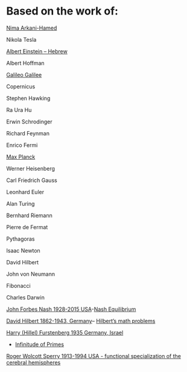 # Based on the work of:

[Nima Arkani-Hamed](https://en.wikipedia.org/wiki/Nima_Arkani-Hamed)

Nikola Tesla

[Albert Einstein –
Hebrew](https://en.m.wikipedia.org/wiki/Albert_Einstein)

Albert Hoffman

[Galileo Galilee](https://en.m.wikipedia.org/wiki/Galileo_Galilei)

Copernicus

Stephen Hawking

Ra Ura Hu

Erwin Schrodinger

Richard Feynman

Enrico Fermi

[Max Planck](https://en.m.wikipedia.org/wiki/Galileo_Galilei)

Werner Heisenberg

Carl Friedrich Gauss

Leonhard Euler

Alan Turing

Bernhard Riemann

Pierre de Fermat

Pythagoras

Isaac Newton

David Hilbert

John von Neumann

Fibonacci

Charles Darwin

[John Forbes Nash 1928-2015
USA](https://davidson.weizmann.ac.il/online/mathcircle/articles/%D7%92%D7%95%D7%9F-%D7%A4%D7%95%D7%A8%D7%91%D7%A1-%D7%A0%D7%90%D7%A9-%D7%95%D7%A2%D7%91%D7%95%D7%93%D7%AA%D7%95)-[Nash
Equilibrium](https://www.youtube.com/watch?v=jILgxeNBK_8)

[David Hilbert 1862-1943,
Germany](https://he.wikipedia.org/wiki/%D7%93%D7%95%D7%99%D7%93_%D7%94%D7%99%D7%9C%D7%91%D7%A8%D7%98)–
[Hilbert’s math
problems](https://he.wikipedia.org/wiki/23_%D7%94%D7%91%D7%A2%D7%99%D7%95%D7%AA_%D7%A9%D7%9C_%D7%94%D7%99%D7%9C%D7%91%D7%A8%D7%98)

[Harry (Hillel) Furstenberg 1935 Germany,
Israel](https://davidson.weizmann.ac.il/online/sciencenews/%D7%9E%D7%AA%D7%9E%D7%98%D7%99%D7%A7%D7%90%D7%99-%D7%97%D7%95%D7%A6%D7%94-%D7%92%D7%91%D7%95%D7%9C%D7%95%D7%AA)
- [Infinitude of
Primes](https://en.wikipedia.org/wiki/Furstenberg%27s_proof_of_the_infinitude_of_primes)

[Roger Wolcott Sperry 1913-1994 USA - functional specialization of the
cerebral
hemispheres](https://en.wikipedia.org/wiki/Roger_Wolcott_Sperry)
